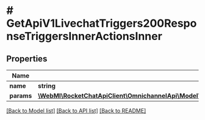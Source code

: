 # # GetApiV1LivechatTriggers200ResponseTriggersInnerActionsInner

## Properties

Name | Type | Description | Notes
------------ | ------------- | ------------- | -------------
**name** | **string** |  | [optional]
**params** | [**\WebMI\RocketChatApiClient\OmnichannelApi\Model\GetApiV1LivechatTriggers200ResponseTriggersInnerActionsInnerParams**](GetApiV1LivechatTriggers200ResponseTriggersInnerActionsInnerParams.md) |  | [optional]

[[Back to Model list]](../../README.md#models) [[Back to API list]](../../README.md#endpoints) [[Back to README]](../../README.md)
